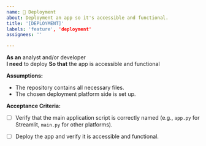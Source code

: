 ```yaml
---
name: 🚀 Deployment
about: Deployment an app so it's accessible and functional.
title: '[DEPLOYMENT]'
labels: 'feature', 'deployment'
assignees: ''

---
```


**As an** analyst and/or developer  
**I need** to deploy
**So that** the app is accessible and functional

**Assumptions:** 
* The repository contains all necessary files.
* The chosen deployment platform side is set up.

**Acceptance Criteria:**
- [ ] Verify that the main application script is correctly named (e.g., `app.py` for Streamlit, `main.py` for other platforms).
- [ ] Deploy the app and verify it is accessible and functional.

